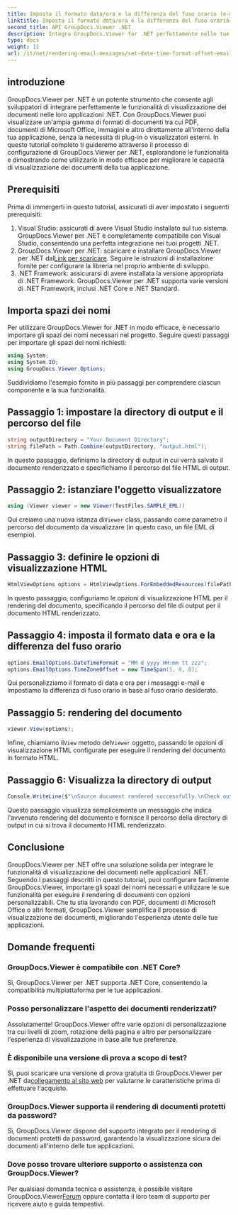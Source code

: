 ```yaml
---
title: Imposta il formato data/ora e la differenza del fuso orario (e-mail)
linktitle: Imposta il formato data/ora e la differenza del fuso orario (e-mail)
second_title: API GroupDocs.Viewer .NET
description: Integra GroupDocs.Viewer for .NET perfettamente nelle tue applicazioni per potenti funzionalità di visualizzazione dei documenti. Migliora l'esperienza utente con opzioni personalizzabili.
type: docs
weight: 11
url: /it/net/rendering-email-messages/set-date-time-format-offset-email/
---
```


## introduzione
GroupDocs.Viewer per .NET è un potente strumento che consente agli sviluppatori di integrare perfettamente le funzionalità di visualizzazione dei documenti nelle loro applicazioni .NET. Con GroupDocs.Viewer puoi visualizzare un'ampia gamma di formati di documenti tra cui PDF, documenti di Microsoft Office, immagini e altro direttamente all'interno della tua applicazione, senza la necessità di plug-in o visualizzatori esterni. In questo tutorial completo ti guideremo attraverso il processo di configurazione di GroupDocs.Viewer per .NET, esplorandone le funzionalità e dimostrando come utilizzarlo in modo efficace per migliorare le capacità di visualizzazione dei documenti della tua applicazione.
## Prerequisiti
Prima di immergerti in questo tutorial, assicurati di aver impostato i seguenti prerequisiti:
1. Visual Studio: assicurati di avere Visual Studio installato sul tuo sistema. GroupDocs.Viewer per .NET è completamente compatibile con Visual Studio, consentendo una perfetta integrazione nei tuoi progetti .NET.
2.  GroupDocs.Viewer per .NET: scaricare e installare GroupDocs.Viewer per .NET dal[Link per scaricare](https://releases.groupdocs.com/viewer/net/). Seguire le istruzioni di installazione fornite per configurare la libreria nel proprio ambiente di sviluppo.
3. .NET Framework: assicurarsi di avere installata la versione appropriata di .NET Framework. GroupDocs.Viewer per .NET supporta varie versioni di .NET Framework, inclusi .NET Core e .NET Standard.

## Importa spazi dei nomi
Per utilizzare GroupDocs.Viewer for .NET in modo efficace, è necessario importare gli spazi dei nomi necessari nel progetto. Seguire questi passaggi per importare gli spazi dei nomi richiesti:

```csharp
using System;
using System.IO;
using GroupDocs.Viewer.Options;
```


Suddividiamo l'esempio fornito in più passaggi per comprendere ciascun componente e la sua funzionalità.
## Passaggio 1: impostare la directory di output e il percorso del file
```csharp
string outputDirectory = "Your Document Directory";
string filePath = Path.Combine(outputDirectory, "output.html");
```
In questo passaggio, definiamo la directory di output in cui verrà salvato il documento renderizzato e specifichiamo il percorso del file HTML di output.
## Passaggio 2: istanziare l'oggetto visualizzatore
```csharp
using (Viewer viewer = new Viewer(TestFiles.SAMPLE_EML))
```
 Qui creiamo una nuova istanza di`Viewer` class, passando come parametro il percorso del documento da visualizzare (in questo caso, un file EML di esempio).
## Passaggio 3: definire le opzioni di visualizzazione HTML
```csharp
HtmlViewOptions options = HtmlViewOptions.ForEmbeddedResources(filePath);
```
In questo passaggio, configuriamo le opzioni di visualizzazione HTML per il rendering del documento, specificando il percorso del file di output per il documento HTML renderizzato.
## Passaggio 4: imposta il formato data e ora e la differenza del fuso orario
```csharp
options.EmailOptions.DateTimeFormat = "MM d yyyy HH:mm tt zzz";
options.EmailOptions.TimeZoneOffset = new TimeSpan(1, 0, 0);
```
Qui personalizziamo il formato di data e ora per i messaggi e-mail e impostiamo la differenza di fuso orario in base al fuso orario desiderato.
## Passaggio 5: rendering del documento
```csharp
viewer.View(options);
```
 Infine, chiamiamo il`View` metodo del`Viewer` oggetto, passando le opzioni di visualizzazione HTML configurate per eseguire il rendering del documento in formato HTML.
## Passaggio 6: Visualizza la directory di output
```csharp
Console.WriteLine($"\nSource document rendered successfully.\nCheck output in {outputDirectory}.");
```
Questo passaggio visualizza semplicemente un messaggio che indica l'avvenuto rendering del documento e fornisce il percorso della directory di output in cui si trova il documento HTML renderizzato.

## Conclusione
GroupDocs.Viewer per .NET offre una soluzione solida per integrare le funzionalità di visualizzazione dei documenti nelle applicazioni .NET. Seguendo i passaggi descritti in questo tutorial, puoi configurare facilmente GroupDocs.Viewer, importare gli spazi dei nomi necessari e utilizzare le sue funzionalità per eseguire il rendering di documenti con opzioni personalizzabili. Che tu stia lavorando con PDF, documenti di Microsoft Office o altri formati, GroupDocs.Viewer semplifica il processo di visualizzazione dei documenti, migliorando l'esperienza utente delle tue applicazioni.
## Domande frequenti
### GroupDocs.Viewer è compatibile con .NET Core?
Sì, GroupDocs.Viewer per .NET supporta .NET Core, consentendo la compatibilità multipiattaforma per le tue applicazioni.
### Posso personalizzare l'aspetto dei documenti renderizzati?
Assolutamente! GroupDocs.Viewer offre varie opzioni di personalizzazione tra cui livelli di zoom, rotazione della pagina e altro per personalizzare l'esperienza di visualizzazione in base alle tue preferenze.
### È disponibile una versione di prova a scopo di test?
 Sì, puoi scaricare una versione di prova gratuita di GroupDocs.Viewer per .NET da[collegamento al sito web](https://releases.groupdocs.com/viewer/net/) per valutarne le caratteristiche prima di effettuare l'acquisto.
### GroupDocs.Viewer supporta il rendering di documenti protetti da password?
Sì, GroupDocs.Viewer dispone del supporto integrato per il rendering di documenti protetti da password, garantendo la visualizzazione sicura dei documenti all'interno delle tue applicazioni.
### Dove posso trovare ulteriore supporto o assistenza con GroupDocs.Viewer?
 Per qualsiasi domanda tecnica o assistenza, è possibile visitare GroupDocs.Viewer[Forum](https://forum.groupdocs.com/c/viewer/9) oppure contatta il loro team di supporto per ricevere aiuto e guida tempestivi.